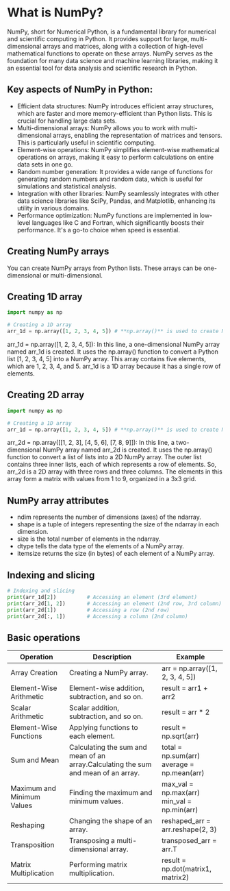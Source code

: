 # What is NumPy?
NumPy, short for Numerical Python, is a fundamental library for numerical and scientific computing in Python. It provides support for large, multi-dimensional arrays and matrices, along with a collection of high-level mathematical functions to operate on these arrays. NumPy serves as the foundation for many data science and machine learning libraries, making it an essential tool for data analysis and scientific research in Python.

## Key aspects of NumPy in Python:
- Efficient data structures: NumPy introduces efficient array structures, which are faster and more memory-efficient than Python lists. This is crucial for handling large data sets.
- Multi-dimensional arrays: NumPy allows you to work with multi-dimensional arrays, enabling the representation of matrices and tensors. This is particularly useful in scientific computing.
- Element-wise operations: NumPy simplifies element-wise mathematical operations on arrays, making it easy to perform calculations on entire data sets in one go.
- Random number generation: It provides a wide range of functions for generating random numbers and random data, which is useful for simulations and statistical analysis.
- Integration with other libraries: NumPy seamlessly integrates with other data science libraries like SciPy, Pandas, and Matplotlib, enhancing its utility in various domains.
- Performance optimization: NumPy functions are implemented in low-level languages like C and Fortran, which significantly boosts their performance. It's a go-to choice when speed is essential.

## Creating NumPy arrays
You can create NumPy arrays from Python lists. These arrays can be one-dimensional or multi-dimensional.

## Creating 1D array
```python
import numpy as np

# Creating a 1D array
arr_1d = np.array([1, 2, 3, 4, 5]) # **np.array()** is used to create NumPy arrays.
```

arr_1d = np.array([1, 2, 3, 4, 5]): In this line, a one-dimensional NumPy array named arr_1d is created. It uses the np.array() function to convert a Python list [1, 2, 3, 4, 5] into a NumPy array. This array contains five elements, which are 1, 2, 3, 4, and 5. arr_1d is a 1D array because it has a single row of elements.

## Creating 2D array
```python
import numpy as np

# Creating a 1D array
arr_1d = np.array([1, 2, 3, 4, 5]) # **np.array()** is used to create NumPy arrays.
```

arr_2d = np.array([[1, 2, 3], [4, 5, 6], [7, 8, 9]]): In this line, a two-dimensional NumPy array named arr_2d is created. It uses the np.array() function to convert a list of lists into a 2D NumPy array.
The outer list contains three inner lists, each of which represents a row of elements. So, arr_2d is a 2D array with three rows and three columns. The elements in this array form a matrix with values from 1 to 9, organized in a 3x3 grid.

## NumPy array attributes
- ndim represents the number of dimensions (axes) of the ndarray.
- shape is a tuple of integers representing the size of the ndarray in each dimension.
- size is the total number of elements in the ndarray.
- dtype tells the data type of the elements of a NumPy array.
- itemsize returns the size (in bytes) of each element of a NumPy array.

## Indexing and slicing
```python
# Indexing and slicing
print(arr_1d[2])          # Accessing an element (3rd element)
print(arr_2d[1, 2])       # Accessing an element (2nd row, 3rd column)
print(arr_2d[1])          # Accessing a row (2nd row)
print(arr_2d[:, 1])       # Accessing a column (2nd column)
```

## Basic operations
Operation | Description | Example
---|---|---
Array Creation | Creating a NumPy array. | arr = np.array([1, 2, 3, 4, 5])
Element-Wise Arithmetic | Element-wise addition, subtraction, and so on. | result = arr1 + arr2
Scalar Arithmetic |	Scalar addition, subtraction, and so on. | result = arr * 2
Element-Wise Functions | Applying functions to each element. | result = np.sqrt(arr)
Sum and Mean | Calculating the sum and mean of an array.Calculating the sum and mean of an array. | total = np.sum(arr)<br>average = np.mean(arr)
Maximum and Minimum Values | Finding the maximum and minimum values. | max_val = np.max(arr)<br>min_val = np.min(arr)
Reshaping |	Changing the shape of an array. | reshaped_arr = arr.reshape(2, 3)
Transposition |	Transposing a multi-dimensional array. | transposed_arr = arr.T
Matrix Multiplication |	Performing matrix multiplication. | result = np.dot(matrix1, matrix2)


